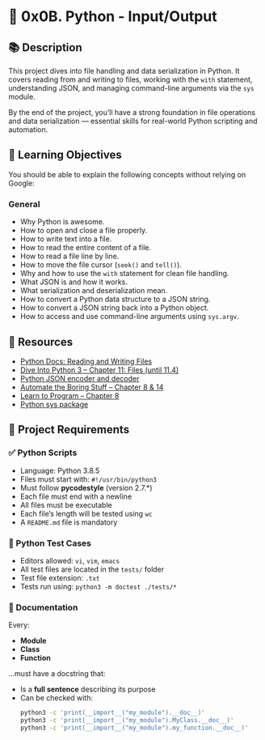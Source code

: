 # 📁 0x0B. Python - Input/Output

## 📚 Description

This project dives into file handling and data serialization in Python. It covers reading from and writing to files, working with the `with` statement, understanding JSON, and managing command-line arguments via the `sys` module.

By the end of the project, you’ll have a strong foundation in file operations and data serialization — essential skills for real-world Python scripting and automation.

## 🧠 Learning Objectives

You should be able to explain the following concepts without relying on Google:

### General

- Why Python is awesome.
- How to open and close a file properly.
- How to write text into a file.
- How to read the entire content of a file.
- How to read a file line by line.
- How to move the file cursor (`seek()` and `tell()`).
- Why and how to use the `with` statement for clean file handling.
- What JSON is and how it works.
- What serialization and deserialization mean.
- How to convert a Python data structure to a JSON string.
- How to convert a JSON string back into a Python object.
- How to access and use command-line arguments using `sys.argv`.

## 📖 Resources

- [Python Docs: Reading and Writing Files](https://docs.python.org/3/tutorial/inputoutput.html#reading-and-writing-files)
- [Dive Into Python 3 – Chapter 11: Files (until 11.4)](https://diveintopython3.problemsolving.io/files.html)
- [Python JSON encoder and decoder](https://docs.python.org/3/library/json.html)
- [Automate the Boring Stuff – Chapter 8 & 14](https://automatetheboringstuff.com)
- [Learn to Program – Chapter 8](https://greenteapress.com/thinkpython2/html/thinkpython2009.html)
- [Python sys package](https://docs.python.org/3/library/sys.html)

## 🧪 Project Requirements

### ✅ Python Scripts

- Language: Python 3.8.5
- Files must start with: `#!/usr/bin/python3`
- Must follow **pycodestyle** (version 2.7.\*)
- Each file must end with a newline
- All files must be executable
- Each file’s length will be tested using `wc`
- A `README.md` file is mandatory

### 🧪 Python Test Cases

- Editors allowed: `vi`, `vim`, `emacs`
- All test files are located in the `tests/` folder
- Test file extension: `.txt`
- Tests run using: `python3 -m doctest ./tests/*`

### 📑 Documentation

Every:
- **Module**
- **Class**
- **Function**

…must have a docstring that:
- Is a **full sentence** describing its purpose
- Can be checked with:
  ```bash
  python3 -c 'print(__import__("my_module").__doc__)'
  python3 -c 'print(__import__("my_module").MyClass.__doc__)'
  python3 -c 'print(__import__("my_module").my_function.__doc__)'
